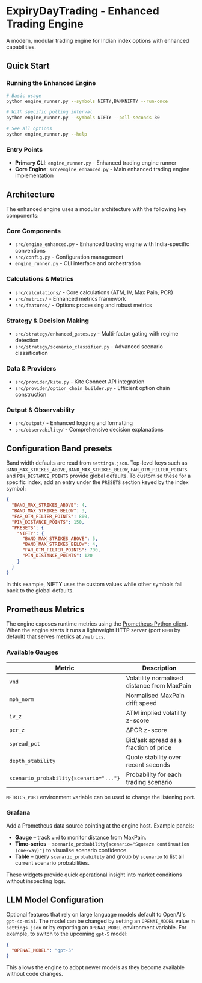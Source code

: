 # ExpiryDayTrading - Enhanced Trading Engine

A modern, modular trading engine for Indian index options with enhanced capabilities.

## Quick Start

### Running the Enhanced Engine

```bash
# Basic usage
python engine_runner.py --symbols NIFTY,BANKNIFTY --run-once

# With specific polling interval
python engine_runner.py --symbols NIFTY --poll-seconds 30

# See all options
python engine_runner.py --help
```

### Entry Points

- **Primary CLI**: `engine_runner.py` - Enhanced trading engine runner
- **Core Engine**: `src/engine_enhanced.py` - Main enhanced trading engine implementation

## Architecture

The enhanced engine uses a modular architecture with the following key components:

### Core Components
- `src/engine_enhanced.py` - Enhanced trading engine with India-specific conventions
- `src/config.py` - Configuration management
- `engine_runner.py` - CLI interface and orchestration

### Calculations & Metrics
- `src/calculations/` - Core calculations (ATM, IV, Max Pain, PCR)
- `src/metrics/` - Enhanced metrics framework
- `src/features/` - Options processing and robust metrics

### Strategy & Decision Making
- `src/strategy/enhanced_gates.py` - Multi-factor gating with regime detection
- `src/strategy/scenario_classifier.py` - Advanced scenario classification

### Data & Providers
- `src/provider/kite.py` - Kite Connect API integration
- `src/provider/option_chain_builder.py` - Efficient option chain construction

### Output & Observability
- `src/output/` - Enhanced logging and formatting
- `src/observability/` - Comprehensive decision explanations

## Configuration Band presets

Band width defaults are read from `settings.json`.  Top-level keys such as
`BAND_MAX_STRIKES_ABOVE`, `BAND_MAX_STRIKES_BELOW`, `FAR_OTM_FILTER_POINTS`
and `PIN_DISTANCE_POINTS` provide global defaults.  To customise these for a
specific index, add an entry under the `PRESETS` section keyed by the index
symbol:

```json
{
  "BAND_MAX_STRIKES_ABOVE": 4,
  "BAND_MAX_STRIKES_BELOW": 3,
  "FAR_OTM_FILTER_POINTS": 800,
  "PIN_DISTANCE_POINTS": 150,
  "PRESETS": {
    "NIFTY": {
      "BAND_MAX_STRIKES_ABOVE": 5,
      "BAND_MAX_STRIKES_BELOW": 4,
      "FAR_OTM_FILTER_POINTS": 700,
      "PIN_DISTANCE_POINTS": 120
    }
  }
}
```

In this example, NIFTY uses the custom values while other symbols fall back to
the global defaults.

## Prometheus Metrics

The engine exposes runtime metrics using the [Prometheus Python client](https://github.com/prometheus/client_python). When the engine starts it runs a lightweight HTTP server (port `8000` by default) that serves metrics at `/metrics`.

### Available Gauges

| Metric | Description |
| --- | --- |
| `vnd` | Volatility normalised distance from MaxPain |
| `mph_norm` | Normalised MaxPain drift speed |
| `iv_z` | ATM implied volatility z-score |
| `pcr_z` | ΔPCR z-score |
| `spread_pct` | Bid/ask spread as a fraction of price |
| `depth_stability` | Quote stability over recent seconds |
| `scenario_probability{scenario="..."}` | Probability for each trading scenario |

`METRICS_PORT` environment variable can be used to change the listening port.

### Grafana

Add a Prometheus data source pointing at the engine host. Example panels:

* **Gauge** – track `vnd` to monitor distance from MaxPain.
* **Time-series** – `scenario_probability{scenario="Squeeze continuation (one-way)"}` to visualise scenario confidence.
* **Table** – query `scenario_probability` and group by `scenario` to list all current scenario probabilities.

These widgets provide quick operational insight into market conditions without inspecting logs.

## LLM Model Configuration

Optional features that rely on large language models default to OpenAI's
`gpt-4o-mini`.  The model can be changed by setting an `OPENAI_MODEL` value in
`settings.json` or by exporting an `OPENAI_MODEL` environment variable.  For
example, to switch to the upcoming `gpt-5` model:

```json
{
  "OPENAI_MODEL": "gpt-5"
}
```

This allows the engine to adopt newer models as they become available without
code changes.
